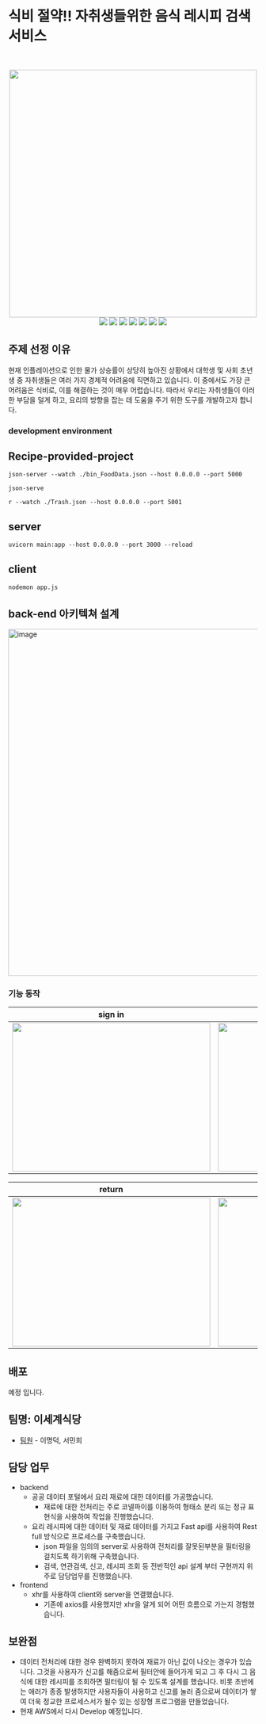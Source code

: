 # 식비 절약!! 자취생들위한 음식 레시피 검색 서비스

<br>
<p align="center">
<img width="500px" src="https://github.com/LeeMyungdeok/Recipe-provided-project/assets/115915362/c623c6fb-4475-4ea4-b7af-431b0073c758)">
<br>
<img src= "https://img.shields.io/badge/Javascript-F7DF1E?style=flat-square&logo=JavaScript&logoColor=white" />
<img src= "https://img.shields.io/badge/nodedotjs-339933?style=flat-square&logo=nodedotjs&logoColor=white" />
<img src= "https://img.shields.io/badge/mysql-4479A1?style=flat-square&logo=mysql&logoColor=white" />
<img src= "https://img.shields.io/badge/mongodb-47A248?style=flat-square&logo=mongodb&logoColor=white" />
<img src= "https://img.shields.io/badge/CSS3-1572B6?style=flat-square&logo=CSS3&logoColor=white" />
<img src= "https://img.shields.io/badge/inux-FCC624?style=flat-square&logo=linux&logoColor=white" />
<img src= "https://img.shields.io/badge/Python-3776AB?style=flat-square&logo=Python&logoColor=white" />

<br>
</p>

## 주제 선정 이유
현재 인플레이션으로 인한 물가 상승률이 상당히 높아진 상황에서 대학생 및 사회 초년생 중 자취생들은 여러 가지 경제적 어려움에 직면하고 있습니다. 이 중에서도 가장 큰 어려움은 식비로, 이를 해결하는 것이 매우 어렵습니다. 따라서 우리는 자취생들이 이러한 부담을 덜게 하고, 요리의 방향을 잡는 데 도움을 주기 위한 도구를 개발하고자 합니다.

### development environment

## Recipe-provided-project
```
json-server --watch ./bin_FoodData.json --host 0.0.0.0 --port 5000
```
```
json-serve
```
```
r --watch ./Trash.json --host 0.0.0.0 --port 5001
```

## server
```
uvicorn main:app --host 0.0.0.0 --port 3000 --reload
```

## client
```
nodemon app.js
```

## back-end 아키텍쳐 설계

<img width="700" alt="image" src="https://github.com/LeeMyungdeok/Recipe-provided-project/assets/115915362/fa80152a-5bb5-4977-9e4f-a94d953fa51e">

### 기능 동작
|                sign in              |                sign up               |
| :----------------------------------: | :----------------------------------: | 
| <img src='https://github.com/LeeMyungdeok/Recipe-provided-project/assets/115915362/0a8dd09a-962c-4eb5-9ee7-aea4d4bcc16f' width='400px' height='300px'> | <img src='https://github.com/LeeMyungdeok/Recipe-provided-project/assets/115915362/96fccd2d-74b5-4c75-9f83-2857754edf8d' width='400px' height='300px'>                                 |

|                return              |                rental               |
| :----------------------------------: | :----------------------------------: |
| <img src='https://github.com/LeeMyungdeok/Recipe-provided-project/assets/115915362/b6b795d0-f00b-4429-8351-fe532fa74a7c' width='400px' height='300px'> | <img src='https://github.com/LeeMyungdeok/Recipe-provided-project/assets/115915362/36730ab2-37b2-4ecf-8324-3318801bfbc4' width='400px' height='300px'> |

## 배포

예정 입니다.

## 팀명: 이세계식당

* [팀원](링크) - 이명덕, 서민희

## 담당 업무

- backend
  - 공공 데이터 포털에서 요리 재료에 대한 데이터를 가공했습니다.
    - 재료에 대한 전처리는 주로 코넬파이를 이용하여 형태소 분리 또는 정규 표현식을 사용하여 작업을 진행했습니다. 
  - 요리 레시피에 대한 데이터 및 재료 데이터를 가지고 Fast api를 사용하여 Rest full 방식으로 프로세스를 구축했습니다.
    - json 파일을 임의의 server로 사용하여 전처리를 잘못된부분을 필터링을 걸치도록 하기위해 구축했습니다.
    - 검색, 연관검색, 신고, 레시피 조회 등 전반적인 api 설계 부터 구현까지 위주로 담당업무를 진행했습니다. 
- frontend
  - xhr를 사용하여 client와 server을 연결했습니다.
    - 기존에 axios를 사용했지만 xhr을 알게 되어 어떤 흐름으로 가는지 경험했습니다. 
 
## 보완점

* 데이터 전처리에 대한 경우 완벽하지 못하여 재료가 아닌 값이 나오는 경우가 있습니다. 그것을 사용자가 신고를 해줌으로써 필터안에 들어가게 되고 그 후 다시 그 음식에 대한 레시피를 조회하면 필터링이 될 수 있도록 설계를 했습니다. 비롯 초반에는 애러가 종종 발생하지만 사용자들이 사용하고 신고를 눌러 줌으로써 데이터가 쌓여 더욱 정교한 프로세스서가 될수 있는 성장형 프로그램을 만들었습니다.
* 현재 AWS에서 다시 Develop 예정입니다.
